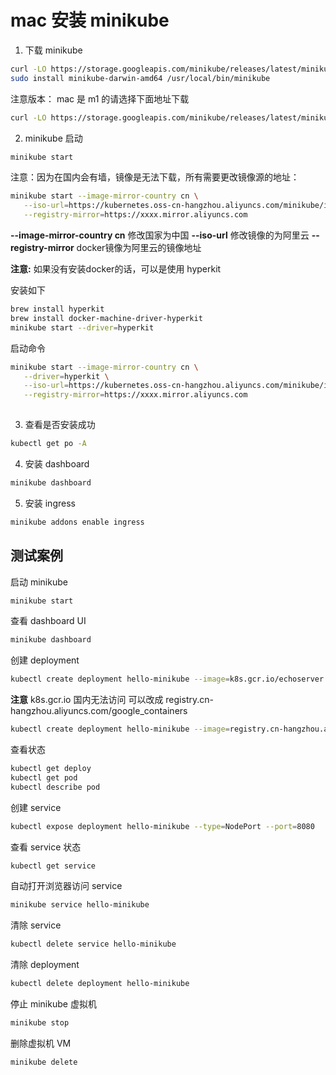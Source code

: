 # mac 安装 minikube
 
 1. 下载 minikube 
 
 ```sh
curl -LO https://storage.googleapis.com/minikube/releases/latest/minikube-darwin-amd64
sudo install minikube-darwin-amd64 /usr/local/bin/minikube
 ```
 注意版本：
 mac 是 m1 的请选择下面地址下载
 ```sh
curl -LO https://storage.googleapis.com/minikube/releases/latest/minikube-darwin-arm64
 ```
 
 2. minikube 启动
 
 ```bash
 minikube start
 ```
 注意：因为在国内会有墙，镜像是无法下载，所有需要更改镜像源的地址：
 ```sh
 minikube start --image-mirror-country cn \
    --iso-url=https://kubernetes.oss-cn-hangzhou.aliyuncs.com/minikube/iso/minikube-v1.6.0.iso \
    --registry-mirror=https://xxxx.mirror.aliyuncs.com
 ```
  
**--image-mirror-country cn** 修改国家为中国
**--iso-url** 修改镜像的为阿里云
**--registry-mirror** docker镜像为阿里云的镜像地址
 
**注意:**  如果没有安装docker的话，可以是使用 hyperkit

安装如下

```sh
brew install hyperkit
brew install docker-machine-driver-hyperkit
minikube start --driver=hyperkit
```

启动命令

 ```sh
 minikube start --image-mirror-country cn \
    --driver=hyperkit \
    --iso-url=https://kubernetes.oss-cn-hangzhou.aliyuncs.com/minikube/iso/minikube-v1.6.0.iso \
    --registry-mirror=https://xxxx.mirror.aliyuncs.com
    
 ```
 
 3. 查看是否安装成功
 ```sh
 kubectl get po -A
 ```
 
 4. 安装 dashboard
```sh
minikube dashboard
``` 
5. 安装 ingress

```sh
minikube addons enable ingress
```


## 测试案例

启动 minikube

```sh
minikube start
```

查看 dashboard UI

```sh
minikube dashboard
```



创建 deployment

```sh
kubectl create deployment hello-minikube --image=k8s.gcr.io/echoserver:1.4
```
**注意** k8s.gcr.io 国内无法访问 可以改成 registry.cn-hangzhou.aliyuncs.com/google_containers

```sh
kubectl create deployment hello-minikube --image=registry.cn-hangzhou.aliyuncs.com/google_containers/echoserver:1.4
```

查看状态

```sh
kubectl get deploy
kubectl get pod
kubectl describe pod
```

创建 service
```sh
kubectl expose deployment hello-minikube --type=NodePort --port=8080
```

查看 service 状态

```sh
kubectl get service
```

自动打开浏览器访问 service

```sh
minikube service hello-minikube
```

清除 service

```sh
kubectl delete service hello-minikube
```

清除 deployment
```sh
kubectl delete deployment hello-minikube
```

停止 minikube 虚拟机
```sh
minikube stop
```

删除虚拟机 VM

```sh
minikube delete
```